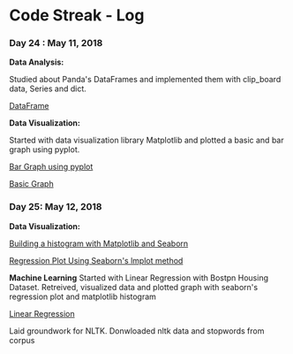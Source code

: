# Code Streak - Log

### Day 24 : May 11, 2018

**Data Analysis:**

Studied about Panda's DataFrames and implemented them with clip_board data, Series and dict.

[DataFrame](https://github.com/JShilpa/Data-Analysis-and-Visualization/blob/master/Pandas/DataFrames.ipynb)

**Data Visualization:** 

Started with data visualization library Matplotlib and plotted a basic and bar graph using pyplot.

[Bar Graph using pyplot](https://github.com/JShilpa/Data-Analysis-and-Visualization/blob/master/Data%20Visualization/Matplotlib/Bar%20Graph.ipynb)

[Basic Graph](https://github.com/JShilpa/Data-Analysis-and-Visualization/blob/master/Data%20Visualization/Matplotlib/basic.ipynb)

### Day 25: May 12, 2018

**Data Visualization:** 

[Building a histogram with Matplotlib and Seaborn](https://github.com/JShilpa/Data-Analysis-and-Visualization/blob/master/Data%20Visualization/Histograms.ipynb)

[Regression Plot Using Seaborn's lmplot method](https://github.com/JShilpa/Data-Analysis-and-Visualization/blob/master/Data%20Visualization/Regression%20Plots.ipynb)

**Machine Learning**
Started with Linear Regression with Bostpn Housing Dataset. Retreived, visualized data and plotted graph with seaborn's regression plot and matplotlib histogram

[Linear Regression](https://github.com/JShilpa/Data-Analysis-and-Visualization/blob/master/Machine%20Learning/Linear%20Regression.ipynb)

Laid groundwork for NLTK. Donwloaded nltk data and stopwords from corpus

